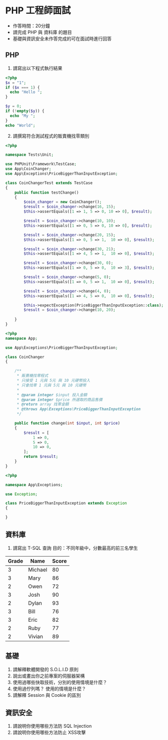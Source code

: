 # PHP 工程師面試
* 作答時間：20分鐘
* 請完成 PHP 與 資料庫 的題目
* 基礎與資訊安全未作答完成的可在面試時進行回答

## PHP
1. 請寫出以下程式執行結果
```php
<?php
$x = "1";
if ($x === 1) {
  echo "Hello ";
}

$y = 0;
if (!empty($y)) {
  echo "My ";
}
echo "World";
```

2. 請撰寫符合測試程式的販賣機找零類別

```php
<?php

namespace Tests\Unit;

use PHPUnit\Framework\TestCase;
use App\CoinChanger;
use App\Exceptions\PriceBiggerThanInputException;

class CoinChangerTest extends TestCase
{
    public function testChange()
    {
        $coin_changer = new CoinChanger();
        $result = $coin_changer->change(16, 15);
        $this->assertEquals([1 => 1, 5 => 0, 10 => 0], $result);

        $result = $coin_changer->change(10, 10);
        $this->assertEquals([1 => 0, 5 => 0, 10 => 0], $result);

        $result = $coin_changer->change(20, 15);
        $this->assertEquals([1 => 0, 5 => 1,  10 => 0], $result);

        $result = $coin_changer->change(30, 21);
        $this->assertEquals([1 => 4, 5 => 1,  10 => 0], $result);

        $result = $coin_changer->change(30, 0);
        $this->assertEquals([1 => 0, 5 => 0,  10 => 3], $result);

        $result = $coin_changer->change(5, 0);
        $this->assertEquals([1 => 0, 5 => 1,  10 => 0], $result);

        $result = $coin_changer->change(4, 0);
        $this->assertEquals([1 => 4, 5 => 0,  10 => 0], $result);

        $this->expectException(PriceBiggerThanInputException::class);
        $result = $coin_changer->change(10, 20);
        
    }
}


```

```php
<?php
namespace App;

use App\Exceptions\PriceBiggerThanInputException;

class CoinChanger
{

    /**
     * 販賣機找零程式
     * 只接受 1 元與 5元 與 10 元硬幣投入
     * 只會找零 1 元與 5元 與 10 元硬幣
     *
     * @param integer $input 投入金額
     * @param integer $price 所選取的商品售價
     * @return array 找零金額
     * @throws App\Exceptions\PriceBiggerThanInputException
     */

    public function change(int $input, int $price)
    {
        $result = [
            1 => 0,
            5 => 0,
            10 => 0,
        ];
        return $result;
    }
}

```
```php
<?php

namespace App\Exceptions;

use Exception;

class PriceBiggerThanInputException extends Exception
{

}

```

## 資料庫
1. 請寫出 T-SQL 查詢
目的：不同年級中，分數最高的前三名學生

| Grade | Name    | Score |
| ----- | ------- | ----- |
| 3     | Michael | 80    |
| 3     | Mary    | 86    |
| 2     | Owen    | 72    |
| 3     | Josh    | 90    |
| 2     | Dylan   | 93    |
| 3     | Bill    | 76    |
| 3     | Eric    | 82    |
| 2     | Ruby    | 77    |
| 2     | Vivian  | 89    |




## 基礎
1. 請解釋軟體開發的 S.O.L.I.D 原則
2. 說出或畫出你之前專案的伺服器架構
3. 使用過哪些快取技術，分別的使用情境是什麼？
4. 使用過佇列嗎？ 使用的情境是什麼？
5. 請解釋 Session 與 Cookie 的區別

## 資訊安全
1. 請說明你使用哪些方法防 SQL Injection
2. 請說明你使用哪些方法防止 XSS攻擊
